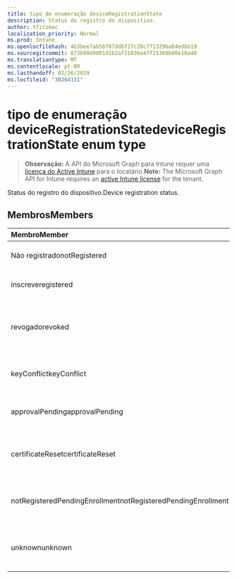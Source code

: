 ```yaml
---
title: tipo de enumeração deviceRegistrationState
description: Status do registro do dispositivo.
author: tfitzmac
localization_priority: Normal
ms.prod: Intune
ms.openlocfilehash: 4b3bee7ab56f07dd6f27c20c771329ba84edbb19
ms.sourcegitcommit: 873b99d9001d1b2af21836e47f15360b08e10a40
ms.translationtype: MT
ms.contentlocale: pt-BR
ms.lasthandoff: 02/26/2019
ms.locfileid: "30264131"
---
```

# <a name="deviceregistrationstate-enum-type"></a><span data-ttu-id="2c763-103">tipo de enumeração deviceRegistrationState</span><span class="sxs-lookup"><span data-stu-id="2c763-103">deviceRegistrationState enum type</span></span>

> <span data-ttu-id="2c763-104">**Observação:** A API do Microsoft Graph para Intune requer uma [licença do Active Intune](https://go.microsoft.com/fwlink/?linkid=839381) para o locatário.</span><span class="sxs-lookup"><span data-stu-id="2c763-104">**Note:** The Microsoft Graph API for Intune requires an [active Intune license](https://go.microsoft.com/fwlink/?linkid=839381) for the tenant.</span></span>

<span data-ttu-id="2c763-105">Status do registro do dispositivo.</span><span class="sxs-lookup"><span data-stu-id="2c763-105">Device registration status.</span></span>

## <a name="members"></a><span data-ttu-id="2c763-106">Membros</span><span class="sxs-lookup"><span data-stu-id="2c763-106">Members</span></span>
|<span data-ttu-id="2c763-107">Membro</span><span class="sxs-lookup"><span data-stu-id="2c763-107">Member</span></span>|<span data-ttu-id="2c763-108">Valor</span><span class="sxs-lookup"><span data-stu-id="2c763-108">Value</span></span>|<span data-ttu-id="2c763-109">Descrição</span><span class="sxs-lookup"><span data-stu-id="2c763-109">Description</span></span>|
|:---|:---|:---|
|<span data-ttu-id="2c763-110">Não registrado</span><span class="sxs-lookup"><span data-stu-id="2c763-110">notRegistered</span></span>|<span data-ttu-id="2c763-111">,0</span><span class="sxs-lookup"><span data-stu-id="2c763-111">0</span></span>|<span data-ttu-id="2c763-112">O dispositivo não está registrado.</span><span class="sxs-lookup"><span data-stu-id="2c763-112">The device is not registered.</span></span>|
|<span data-ttu-id="2c763-113">inscreve</span><span class="sxs-lookup"><span data-stu-id="2c763-113">registered</span></span>|<span data-ttu-id="2c763-114">duas</span><span class="sxs-lookup"><span data-stu-id="2c763-114">2</span></span>|<span data-ttu-id="2c763-115">O dispositivo está registrado.</span><span class="sxs-lookup"><span data-stu-id="2c763-115">The device is registered.</span></span>|
|<span data-ttu-id="2c763-116">revogado</span><span class="sxs-lookup"><span data-stu-id="2c763-116">revoked</span></span>|<span data-ttu-id="2c763-117">3D</span><span class="sxs-lookup"><span data-stu-id="2c763-117">3</span></span>|<span data-ttu-id="2c763-118">O dispositivo foi bloqueado, apagado ou desativado.</span><span class="sxs-lookup"><span data-stu-id="2c763-118">The device has been blocked, wiped or retired.</span></span>|
|<span data-ttu-id="2c763-119">keyConflict</span><span class="sxs-lookup"><span data-stu-id="2c763-119">keyConflict</span></span>|<span data-ttu-id="2c763-120">quatro</span><span class="sxs-lookup"><span data-stu-id="2c763-120">4</span></span>|<span data-ttu-id="2c763-121">O dispositivo tem um conflito de teclas.</span><span class="sxs-lookup"><span data-stu-id="2c763-121">The device has a key conflict.</span></span>|
|<span data-ttu-id="2c763-122">approvalPending</span><span class="sxs-lookup"><span data-stu-id="2c763-122">approvalPending</span></span>|<span data-ttu-id="2c763-123">0,5</span><span class="sxs-lookup"><span data-stu-id="2c763-123">5</span></span>|<span data-ttu-id="2c763-124">O dispositivo está aguardando aprovação.</span><span class="sxs-lookup"><span data-stu-id="2c763-124">The device is pending approval.</span></span>|
|<span data-ttu-id="2c763-125">certificateReset</span><span class="sxs-lookup"><span data-stu-id="2c763-125">certificateReset</span></span>|<span data-ttu-id="2c763-126">6</span><span class="sxs-lookup"><span data-stu-id="2c763-126">6</span></span>|<span data-ttu-id="2c763-127">O certificado de dispositivo foi redefinido.</span><span class="sxs-lookup"><span data-stu-id="2c763-127">The device certificate has been reset.</span></span>|
|<span data-ttu-id="2c763-128">notRegisteredPendingEnrollment</span><span class="sxs-lookup"><span data-stu-id="2c763-128">notRegisteredPendingEnrollment</span></span>|<span data-ttu-id="2c763-129">178</span><span class="sxs-lookup"><span data-stu-id="2c763-129">7</span></span>|<span data-ttu-id="2c763-130">O dispositivo não está registrado e registro pendente.</span><span class="sxs-lookup"><span data-stu-id="2c763-130">The device is not registered and pending enrollment.</span></span>|
|<span data-ttu-id="2c763-131">unknown</span><span class="sxs-lookup"><span data-stu-id="2c763-131">unknown</span></span>|<span data-ttu-id="2c763-132">8</span><span class="sxs-lookup"><span data-stu-id="2c763-132">8</span></span>|<span data-ttu-id="2c763-133">O status do registro do dispositivo é desconhecido.</span><span class="sxs-lookup"><span data-stu-id="2c763-133">The device registration status is unknown.</span></span>|




